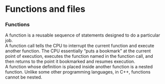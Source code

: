 # Functions and files

### Functions

A function is a reusable sequence of statements designed to do a particular job.  
A function call tells the CPU to interrupt the current function and execute another function. The CPU essentially “puts a bookmark” at the current point of execution, executes the function named in the function call, and then returns to the point it bookmarked and resumes execution.  
A function whose definition is placed inside another function is a nested function. Unlike some other programming languages, in C++, functions cannot be nested.  

